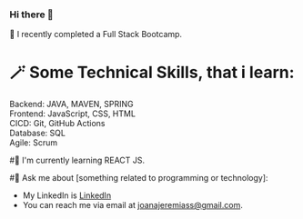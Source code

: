### Hi there 👋


 🚀 I recently completed a Full Stack Bootcamp.

# 🪄 Some Technical Skills, that i learn:

Backend: JAVA, MAVEN, SPRING   
Frontend: JavaScript, CSS, HTML  
CICD: Git, GitHub Actions  
Database: SQL  
Agile: Scrum



 #🌱 I'm currently learning REACT JS.

 

 #💬 Ask me about [something related to programming or technology]:

- My LinkedIn is [LinkedIn](https://www.linkedin.com/in/joanajeremias/)
- You can reach me via email at [joanajeremiass@gmail.com](mailto:joanajeremiass@gmail.com).


